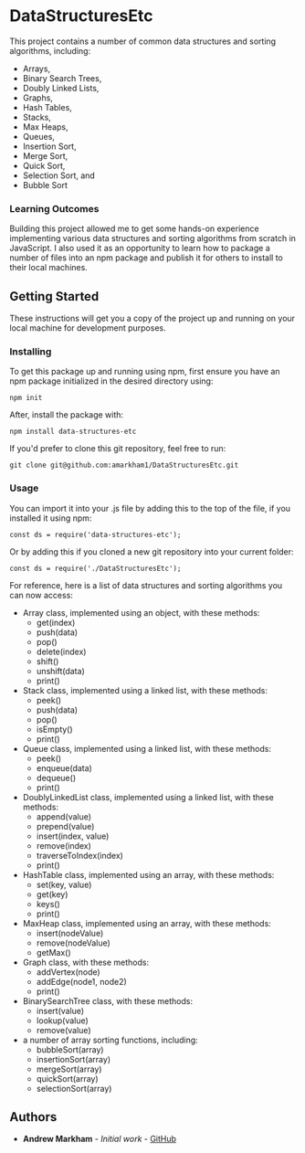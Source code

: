 # DataStructuresEtc

This project contains a number of common data structures and sorting algorithms, including:
* Arrays,
* Binary Search Trees,
* Doubly Linked Lists,
* Graphs,
* Hash Tables,
* Stacks,
* Max Heaps,
* Queues,
* Insertion Sort,
* Merge Sort,
* Quick Sort,
* Selection Sort, and
* Bubble Sort

### Learning Outcomes

Building this project allowed me to get some hands-on experience implementing various data structures and sorting algorithms from scratch in JavaScript. I also used it as an opportunity to learn how to package a number of files into an npm package and publish it for others to install to their local machines.


## Getting Started

These instructions will get you a copy of the project up and running on your local machine for development purposes.


### Installing

To get this package up and running using npm, first ensure you have an npm package initialized in the desired directory using:

```
npm init
```

After, install the package with:

```
npm install data-structures-etc
```

If you'd prefer to clone this git repository, feel free to run:

```
git clone git@github.com:amarkham1/DataStructuresEtc.git
```

### Usage

You can import it into your .js file by adding this to the top of the file, if you installed it using npm:

```
const ds = require('data-structures-etc');
```

Or by adding this if you cloned a new git repository into your current folder:

```
const ds = require('./DataStructuresEtc');
```

For reference, here is a list of data structures and sorting algorithms you can now access:
* Array class, implemented using an object, with these methods:
  * get(index)
  * push(data)
  * pop()
  * delete(index)
  * shift()
  * unshift(data)
  * print()
* Stack class, implemented using a linked list, with these methods:
  * peek()
  * push(data)
  * pop()
  * isEmpty()
  * print()
* Queue class, implemented using a linked list, with these methods:
  * peek()
  * enqueue(data)
  * dequeue()
  * print()
* DoublyLinkedList class, implemented using a linked list, with these methods:
  * append(value)
  * prepend(value)
  * insert(index, value)
  * remove(index)
  * traverseToIndex(index)
  * print()
* HashTable class, implemented using an array, with these methods:
  * set(key, value)
  * get(key)
  * keys()
  * print()
* MaxHeap class, implemented using an array, with these methods:
  * insert(nodeValue)
  * remove(nodeValue)
  * getMax()
* Graph class, with these methods:
  * addVertex(node)
  * addEdge(node1, node2)
  * print()
* BinarySearchTree class, with these methods:
  * insert(value)
  * lookup(value)
  * remove(value)
* a number of array sorting functions, including:
  * bubbleSort(array)
  * insertionSort(array)
  * mergeSort(array)
  * quickSort(array)
  * selectionSort(array)

## Authors

* **Andrew Markham** - *Initial work* - [GitHub](https://github.com/amarkham1)
